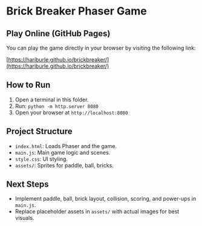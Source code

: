 # Brick Breaker Phaser Game

## Play Online (GitHub Pages)

You can play the game directly in your browser by visiting the following link:

[https://hariburle.github.io/brickbreaker/](https://hariburle.github.io/brickbreaker/)

## How to Run

1. Open a terminal in this folder.
2. Run: `python -m http.server 8080`
3. Open your browser at `http://localhost:8080`

## Project Structure
- `index.html`: Loads Phaser and the game.
- `main.js`: Main game logic and scenes.
- `style.css`: UI styling.
- `assets/`: Sprites for paddle, ball, bricks.

## Next Steps
- Implement paddle, ball, brick layout, collision, scoring, and power-ups in `main.js`.
- Replace placeholder assets in `assets/` with actual images for best visuals.